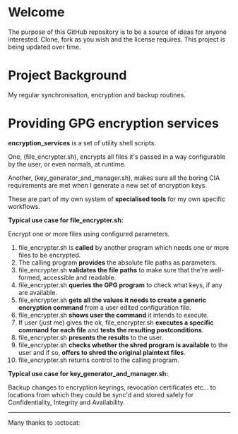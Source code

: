 Welcome
===

The purpose of this GitHub repository is to be a source of ideas for anyone interested.
Clone, fork as you wish and the license requires. This project is being updated over time.


Project Background
===
My regular synchronisation, encryption and backup routines. 


Providing GPG encryption services
===

**encryption_services** is a set of utility shell scripts.

One, (file_encrypter.sh), encrypts all files it's passed in a way configurable by the user, or even normals, at runtime.

Another, (key_generator_and_manager.sh), makes sure all the boring CIA requirements are met when I generate a new set of encryption keys.

These are part of my own system of __specialised tools__ for my own specific workflows.

**Typical use case for file_encrypter.sh:**

Encrypt one or more files using configured parameters.

1. file_encrypter.sh is __called__ by another program which needs one or more files to be encrypted.
2. The calling program __provides__ the absolute file paths as parameters.
3. file_encrypter.sh __validates the file paths__ to make sure that the're well-formed, accessible and readable.
4. file_encrypter.sh __queries the GPG program__ to check what keys, if any are available.
5. file_encrypter.sh __gets all the values it needs to create a generic encryption command__ from a user edited configuration file.
6. file_encrypter.sh __shows user the command__ it intends to execute.
7. If user (just me) gives the ok, file_encrypter.sh __executes a specific command for each file__ and __tests the resulting postconditions__.
8. file_encrypter.sh __presents the results__ to the user.
9. file_encrypter.sh __checks whether the shred program is available__ to the user and if so, __offers to shred the original plaintext files__.
10. file_encrypter.sh returns control to the calling program.

**Typical use case for key_generator_and_manager.sh:**

Backup changes to encryption keyrings, revocation certificates etc... to locations from which they could be sync'd and stored safely for Confidentiality, Integrity and Availability. 

---


Many thanks to :octocat:


